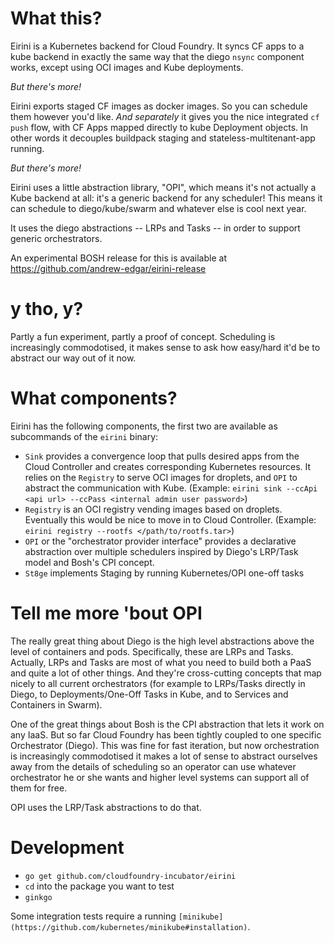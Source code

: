 # What this?

Eirini is a Kubernetes backend for Cloud Foundry. It syncs CF apps to a kube
backend in exactly the same way that the diego `nsync` component works, except
using OCI images and Kube deployments.

_But there's more!_

Eirini exports staged CF images as docker images. So you can schedule them
however you'd like. *And separately* it gives you the nice integrated `cf push` flow,
with CF Apps mapped directly to kube Deployment objects. In other words it decouples buildpack
staging and stateless-multitenant-app running.

_But there's more!_

Eirini uses a little abstraction library, "OPI", which means it's not actually a
Kube backend at all: it's a generic backend for any scheduler! This means it
can schedule to diego/kube/swarm and whatever else is cool next year.

It uses the diego abstractions -- LRPs and Tasks -- in order to support generic
orchestrators.

An experimental BOSH release for this is available at https://github.com/andrew-edgar/eirini-release

# y tho, y?

Partly a fun experiment, partly a proof of concept. Scheduling is increasingly
commodotised, it makes sense to ask how easy/hard it'd be to abstract our way
out of it now.

# What components?

Eirini has the following components, the first two are available as subcommands of the `eirini` binary:
 
 - `Sink` provides a convergence loop that pulls desired apps from the Cloud Controller and creates corresponding Kubernetes resources. It relies on the `Registry` to serve OCI images for droplets, and `OPI` to abstract the communication with Kube. (Example: `eirini sink --ccApi <api url> --ccPass <internal admin user password>`)
 - `Registry` is an OCI registry vending images based on droplets. Eventually this would be nice to move in to Cloud Controller. (Example: `eirini registry --rootfs </path/to/rootfs.tar>`)
 - `OPI` or the "orchestrator provider interface" provides a declarative abstraction over multiple schedulers inspired by Diego's LRP/Task model and Bosh's CPI concept.
 - `St8ge` implements Staging by running Kubernetes/OPI one-off tasks
 
# Tell me more 'bout OPI

The really great thing about Diego is the high level abstractions above the
level of containers and pods. Specifically, these are LRPs and Tasks. Actually,
LRPs and Tasks are most of what you need to build both a PaaS and quite a lot
of other things. And they're cross-cutting concepts that map nicely to all
current orchestrators (for example to LRPs/Tasks directly in Diego, to
Deployments/One-Off Tasks in Kube, and to Services and Containers in Swarm).

One of the great things about Bosh is the CPI abstraction that lets it work on
any IaaS. But so far Cloud Foundry has been tightly coupled to one specific
Orchestrator (Diego). This was fine for fast iteration, but now orchestration is
increasingly commodotised it makes a lot of sense to abstract ourselves away
from the details of scheduling so an operator can use whatever orchestrator he
or she wants and higher level systems can support all of them for free.

OPI uses the LRP/Task abstractions to do that.

# Development

* `go get github.com/cloudfoundry-incubator/eirini`
* `cd` into the package you want to test
* `ginkgo`

Some integration tests require a running `[minikube](https://github.com/kubernetes/minikube#installation)`.
